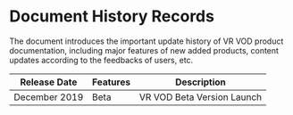 # Document History Records

The document introduces the important update history of VR VOD product documentation, including major features of new added products, content updates according to the feedbacks of users, etc.

|Release Date|Features|Description|
|-|-|-|
|December 2019|Beta|VR VOD Beta Version Launch|
